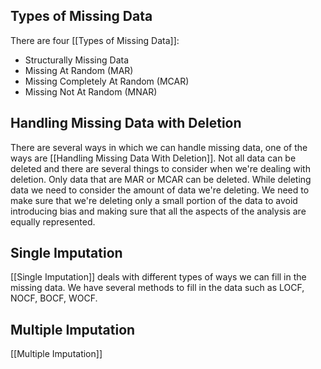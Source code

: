 
## Types of Missing Data
There are four [[Types of Missing Data]]:
- Structurally Missing Data
- Missing At Random (MAR)
- Missing Completely At Random (MCAR)
- Missing Not At Random (MNAR)
## Handling Missing Data with Deletion
There are several ways in which we can handle missing data, one of the ways are [[Handling Missing Data With Deletion]]. Not all data can be deleted and there are several things to consider when we're dealing with deletion. Only data that are MAR or MCAR can be deleted. While deleting data we need to consider the amount of data we're deleting. We need to make sure that we're deleting only a small portion of the data to avoid introducing bias and making sure that all the aspects of the analysis are equally represented.
## Single Imputation
[[Single Imputation]] deals with different types of ways we can fill in the missing data. We have several methods to fill in the data such as LOCF, NOCF, BOCF, WOCF. 
## Multiple Imputation
[[Multiple Imputation]]
